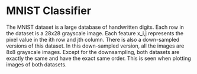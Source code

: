 # MNIST Classifier

The MNIST dataset is a large database of handwritten digits. Each row in the dataset is a 28x28 grayscale image. 
Each feature x_i,j represents the pixel value in the ith row and jth column. 
There is also a down-sampled versions of this dataset. In this down-sampled version, all the images are 8x8 grayscale images. 
Except for the downsampling, both datasets are exactly the same and have the exact same order. This is seen when plotting images of both datasets.